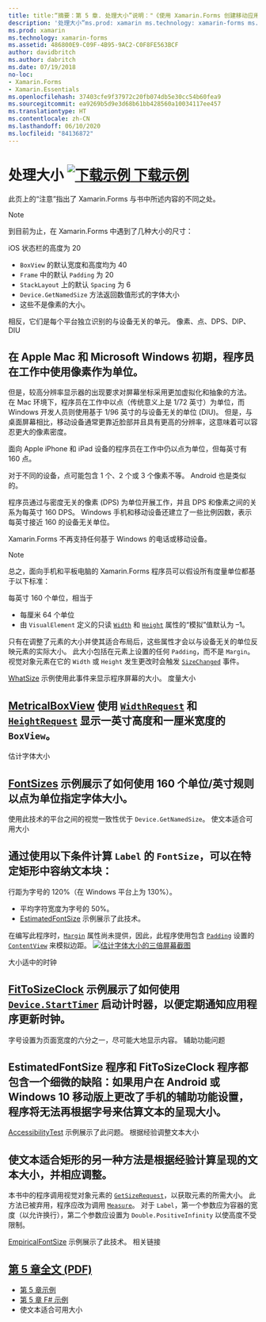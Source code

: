 ```yaml
---
title: title:“摘要：第 5 章. 处理大小”说明："《使用 Xamarin.Forms 创建移动应用》- 摘要：摘要：第 5 章.
description: '处理大小”ms.prod: xamarin ms.technology: xamarin-forms ms.assetid:486800E9-C09F-4B95-9AC2-C0F8FE563BCF author: davidbritch ms.author: dabritch ms.date:2018 年 7 月 19 日 no-loc: [Xamarin.Forms, Xamarin.Essentials] 摘要：第 5 章.'
ms.prod: xamarin
ms.technology: xamarin-forms
ms.assetid: 486800E9-C09F-4B95-9AC2-C0F8FE563BCF
author: davidbritch
ms.author: dabritch
ms.date: 07/19/2018
no-loc:
- Xamarin.Forms
- Xamarin.Essentials
ms.openlocfilehash: 37403cfe9f37972c20fb074db5e30cc54b60fea9
ms.sourcegitcommit: ea9269b5d9e3d68b61bb428560a10034117ee457
ms.translationtype: HT
ms.contentlocale: zh-CN
ms.lasthandoff: 06/10/2020
ms.locfileid: "84136872"
---
```

# <a name="summary-of-chapter-5-dealing-with-sizes"></a>处理大小 [![下载示例](~/media/shared/download.png) 下载示例](https://github.com/xamarin/xamarin-forms-book-samples/tree/master/Chapter05)

此页上的“注意”指出了 Xamarin.Forms 与书中所述内容的不同之处。

> [!NOTE]
> 到目前为止，在 Xamarin.Forms 中遇到了几种大小的尺寸：

iOS 状态栏的高度为 20

- `BoxView` 的默认宽度和高度均为 40
- `Frame` 中的默认 `Padding` 为 20
- `StackLayout` 上的默认 `Spacing` 为 6
- `Device.GetNamedSize` 方法返回数值形式的字体大小
- 这些不是像素的大小。

相反，它们是每个平台独立识别的与设备无关的单元。 像素、点、DPS、DIP、DIU

## <a name="pixels-points-dps-dips-and-dius"></a>在 Apple Mac 和 Microsoft Windows 初期，程序员在工作中使用像素作为单位。

但是，较高分辨率显示器的出现要求对屏幕坐标采用更加虚拟化和抽象的方法。 在 Mac 环境下，程序员在工作中以点（传统意义上是 1/72 英寸）为单位，而 Windows 开发人员则使用基于 1/96 英寸的与设备无关的单位 (DIU)。 但是，与桌面屏幕相比，移动设备通常更靠近脸部并且具有更高的分辨率，这意味着可以容忍更大的像素密度。

面向 Apple iPhone 和 iPad 设备的程序员在工作中仍以点为单位，但每英寸有 160 点。

对于不同的设备，点可能包含 1 个、2 个或 3 个像素不等。 Android 也是类似的。

程序员通过与密度无关的像素 (DPS) 为单位开展工作，并且 DPS 和像素之间的关系为每英寸 160 DPS。 Windows 手机和移动设备还建立了一些比例因数，表示每英寸接近 160 的设备无关单位。

Xamarin.Forms 不再支持任何基于 Windows 的电话或移动设备。

> [!NOTE]
> 总之，面向手机和平板电脑的 Xamarin.Forms 程序员可以假设所有度量单位都基于以下标准：

每英寸 160 个单位，相当于

- 每厘米 64 个单位
- 由 `VisualElement` 定义的只读 [`Width`](xref:Xamarin.Forms.VisualElement.Width) 和 [`Height`](xref:Xamarin.Forms.VisualElement.Height) 属性的“模拟”值默认为 &ndash;1。

只有在调整了元素的大小并使其适合布局后，这些属性才会以与设备无关的单位反映元素的实际大小。 此大小包括在元素上设置的任何 `Padding`，而不是 `Margin`。 视觉对象元素在它的 `Width` 或 `Height` 发生更改时会触发 [`SizeChanged`](xref:Xamarin.Forms.VisualElement.SizeChanged) 事件。

[WhatSize](https://github.com/xamarin/xamarin-forms-book-samples/tree/master/Chapter05/WhatSize) 示例使用此事件来显示程序屏幕的大小。 度量大小

## <a name="metrical-sizes"></a>[MetricalBoxView](https://github.com/xamarin/xamarin-forms-book-samples/tree/master/Chapter05/MetricalBoxView) 使用 [`WidthRequest`](xref:Xamarin.Forms.VisualElement.WidthRequest) 和 [`HeightRequest`](xref:Xamarin.Forms.VisualElement.HeightRequest) 显示一英寸高度和一厘米宽度的 `BoxView`。

估计字体大小

## <a name="estimated-font-sizes"></a>[FontSizes](https://github.com/xamarin/xamarin-forms-book-samples/tree/master/Chapter05/FontSizes) 示例展示了如何使用 160 个单位/英寸规则以点为单位指定字体大小。

使用此技术的平台之间的视觉一致性优于 `Device.GetNamedSize`。 使文本适合可用大小

## <a name="fitting-text-to-available-size"></a>通过使用以下条件计算 `Label` 的 `FontSize`，可以在特定矩形中容纳文本块：

行距为字号的 120%（在 Windows 平台上为 130%）。

- 平均字符宽度为字号的 50%。
- [EstimatedFontSize](https://github.com/xamarin/xamarin-forms-book-samples/tree/master/Chapter05/EstimatedFontSize) 示例展示了此技术。

在编写此程序时，[`Margin`](xref:Xamarin.Forms.View.Margin) 属性尚未提供，因此，此程序使用包含 [`Padding`](xref:Xamarin.Forms.Layout.Padding) 设置的 [`ContentView`](xref:Xamarin.Forms.ContentView) 来模拟边距。 [![估计字体大小的三倍屏幕截图](images/ch05fg07-small.png "使文本适合可用大小")](images/ch05fg07-large.png#lightbox "使文本适合可用大小")

大小适中的时钟

## <a name="a-fit-to-size-clock"></a>[FitToSizeClock](https://github.com/xamarin/xamarin-forms-book-samples/tree/master/Chapter05/FitToSizeClock) 示例展示了如何使用 [`Device.StartTimer`](xref:Xamarin.Forms.Device.StartTimer(System.TimeSpan,System.Func{System.Boolean})) 启动计时器，以便定期通知应用程序更新时钟。

字号设置为页面宽度的六分之一，尽可能大地显示内容。 辅助功能问题

## <a name="accessibility-issues"></a>EstimatedFontSize 程序和 FitToSizeClock 程序都包含一个细微的缺陷：如果用户在 Android 或 Windows 10 移动版上更改了手机的辅助功能设置，程序将无法再根据字号来估算文本的呈现大小。

[AccessibilityTest](https://github.com/xamarin/xamarin-forms-book-samples/tree/master/Chapter05/AccessibilityTest) 示例展示了此问题。 根据经验调整文本大小

## <a name="empirically-fitting-text"></a>使文本适合矩形的另一种方法是根据经验计算呈现的文本大小，并相应调整。

本书中的程序调用视觉对象元素的 [`GetSizeRequest`](xref:Xamarin.Forms.VisualElement.GetSizeRequest(System.Double,System.Double))，以获取元素的所需大小。 此方法已被弃用，程序应改为调用 [`Measure`](xref:Xamarin.Forms.VisualElement.Measure(System.Double,System.Double,Xamarin.Forms.MeasureFlags))。 对于 `Label`，第一个参数应为容器的宽度（以允许换行），第二个参数应设置为 `Double.PositiveInfinity` 以使高度不受限制。

[EmpiricalFontSize](https://github.com/xamarin/xamarin-forms-book-samples/tree/master/Chapter05/EmpiricalFontSize) 示例展示了此技术。 相关链接

## <a name="related-links"></a>[第 5 章全文 (PDF)](https://download.xamarin.com/developer/xamarin-forms-book/XamarinFormsBook-Ch05-Apr2016.pdf)

- [第 5 章示例](https://github.com/xamarin/xamarin-forms-book-samples/tree/master/Chapter05)
- [第 5 章 F# 示例](https://github.com/xamarin/xamarin-forms-book-samples/tree/master/Chapter05/FS)
- 使文本适合可用大小
